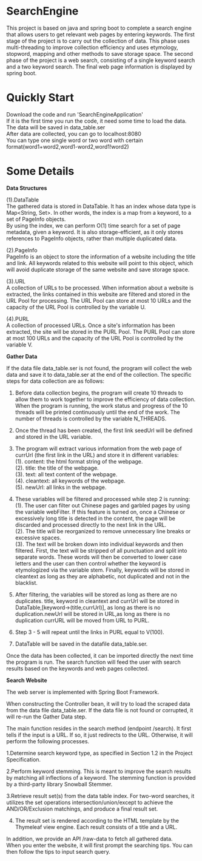# SearchEngine
This project is based on java and spring boot to complete a search engine that allows users to get relevant web pages by entering keywords. 
The first stage of the project is to carry out the collection of data. 
This phase uses multi-threading to improve collection efficiency and uses etymology, stopword, mapping and other methods to save storage space. 
The second phase of the project is a web search, consisting of a single keyword search and a two keyword search. 
The final web page information is displayed by spring boot.

# Quickly Start
Download the code and run 'SearchEngineApplication'  
If it is the first time you run the code, it need some time to load the data.  
The data will be saved in data_table.ser  
After data are collected, you can go to localhost:8080  
You can type one single word or two word with certain format(word1+word2,word1-word2,word1!word2)  

# Some Details  
**Data Structures**  
  
(1).DataTable  
The gathered data is stored in DataTable. It has an index whose data type is Map<String, Set<PageInfo>>. In other words, the index is a map from a keyword, to a set of PageInfo objects.  
By using the index, we can perform O(1) time search for a set of page metadata, given a keyword. It is also storage-efficient, as it only stores references to PageInfo objects, rather than multiple duplicated data.  
  
(2).PageInfo  
PageInfo is an object to store the information of a website including the title and link. All keywords related to this website will point to this object, which will avoid duplicate storage of the same website and save storage space.
  
(3).URL  
A collection of URLs to be processed. When information about a website is extracted, the links contained in this website are filtered and stored in the URL Pool for processing. The URL Pool can store at most 10 URLs and the capacity of the URL Pool is controlled by the variable U. 
  
(4).PURL  
A collection of processed URLs. Once a site's information has been extracted, the site will be stored in the PURL Pool. The PURL Pool can store at most 100 URLs and the capacity of the URL Pool is controlled by the variable V.  

**Gather Data**    
  
If the data file data_table.ser is not found, the program will collect the web data and save it to data_table.ser at the end of the collection. The specific steps for data collection are as follows:  

1. Before data collection begins, the program will create 10 threads to allow them to work together to improve the efficiency of data collection. When the program is running, the work status and progress of the 10 threads will be printed continuously until the end of the work. The number of threads is controlled by the variable N_THREADS.  
  
2. Once the thread has been created, the first link seedUrl will be defined and stored in the URL variable.   
  
3. The program will extract various information from the web page of currUrl (the first link in the URL) and store it in different variables:  
(1). content: the html format string of the webpage.  
(2). title: the title of the webpage.  
(3). text: all text content of the webpage.  
(4). cleantext: all keywords of the webpage.  
(5). newUrl: all links in the webpage. 
  
4. These variables will be filtered and processed while step 2 is running:  
(1). The user can filter out Chinese pages and garbled pages by using the variable webFilter. If this feature is turned on, once a Chinese or excessively long title is detected in the content, the page will be discarded and processed directly to the next link in the URL.  
(2). The title will be reorganized to remove unnecessary line breaks or excessive spaces.  
(3). The text will be broken down into individual keywords and then filtered. First, the text will be stripped of all punctuation and split into separate words. These words will then be converted to lower case letters and the user can then control whether the keyword is etymologized via the variable stem. Finally, keywords will be stored in cleantext as long as they are alphabetic, not duplicated and not in the blacklist.  
  
5. After filtering, the variables will be stored as long as there are no duplicates. title, keyword in cleantext and currUrl will be stored in DataTable,[keyword->(title,currUrl)], as long as there is no duplication.newUrl will be stored in URL,as long as there is no duplication currURL will be moved from URL to PURL.  
  
6. Step 3 - 5 will repeat until the links in PURL equal to V(100).  
  
7. DataTable will be saved in the datafile data_table.ser.  
  
Once the data has been collected, it can be imported directly the next time the program is run. The search function will feed the user with search results based on the keywords and web pages collected.  
  
**Search Website**  
  
The web server is implemented with Spring Boot Framework.  
  
When constructing the Controller bean, it will try to load the scraped data from the data file data_table.ser. If the data file is not found or corrupted, it will re-run the Gather Data step.  
  
The main function resides in the search method (endpoint /search). It first tells if the input is a URL. If so, it just redirects to the URL. Otherwise, it will perform the following processes.  

1.Determine search keyword type, as specified in Section 1.2 in the Project Specification.  
  
2.Perform keyword stemming. This is meant to improve the search results by matching all inflections of a keyword. The stemming function is provided by a third-party library Snowball Stemmer.  
  
3.Retrieve result set(s) from the data table index. For two-word searches, it utilizes the set operations intersection/union/except to achieve the AND/OR/Exclusion matchings, and produce a final result set.  
  
4. The result set is rendered according to the HTML template by the Thymeleaf view engine. Each result consists of a title and a URL.  
  
In addition, we provide an API /raw-data to fetch all gathered data.  
When you enter the website, it will first prompt the searching tips. You can then follow the tips to input search query.  




